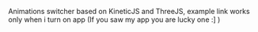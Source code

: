 Animations switcher based on KineticJS and ThreeJS,
example link works only when i turn on app (If you saw my app you are lucky one :] )
